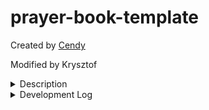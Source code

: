 # prayer-book-template

Created by [Cendy](https://www.upwork.com/freelancers/~01b3ada479ef818cc7)

Modified by Krysztof

<details><summary>Description</summary>
<p>  

The draft of the SaintMaker PWA. Will eventually include a prayerbook, confession guide, habit tracker, Lectio Divina guide, and more.

</p>
</details>
<details><summary>Development Log</summary>
<p>

12/10/22
-make the header and drawer reusable between pages
-start work on the habit tracker

Backlog
-wrap up draft of habit tracker
-move habit data into indexdb
-add prayer book and habits to hamburger
-fix eslint linebreak system to work regardless of windows or linux
-filter prayer html when implementing import/export functionality

</p>
</details>
